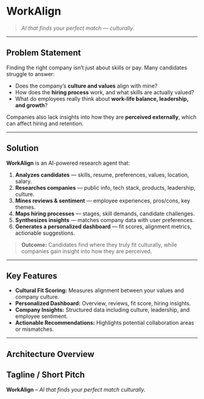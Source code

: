 # WorkAlign

> *AI that finds your perfect match — culturally.*

---

## **Problem Statement**

Finding the right company isn’t just about skills or pay. Many candidates struggle to answer:

* Does the company’s **culture and values** align with mine?
* How does the **hiring process** work, and what skills are actually valued?
* What do employees really think about **work-life balance, leadership, and growth**?

Companies also lack insights into how they are **perceived externally**, which can affect hiring and retention.

---

## **Solution**

**WorkAlign** is an AI-powered research agent that:

1. **Analyzes candidates** — skills, resume, preferences, values, location, salary.
2. **Researches companies** — public info, tech stack, products, leadership, culture.
3. **Mines reviews & sentiment** — employee experiences, pros/cons, key themes.
4. **Maps hiring processes** — stages, skill demands, candidate challenges.
5. **Synthesizes insights** — matches company data with user preferences.
6. **Generates a personalized dashboard** — fit scores, alignment metrics, actionable suggestions.

> **Outcome:** Candidates find where they truly fit culturally, while companies gain insight into how they are perceived.

---

## **Key Features**

* **Cultural Fit Scoring:** Measures alignment between your values and company culture.
* **Personalized Dashboard:** Overview, reviews, fit score, hiring insights.
* **Company Insights:** Structured data including culture, leadership, and employee sentiment.
* **Actionable Recommendations:** Highlights potential collaboration areas or mismatches.

---

## **Architecture Overview**


## **Tagline / Short Pitch**

**WorkAlign** – *AI that finds your perfect match culturally.*

